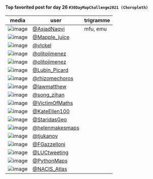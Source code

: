 #### Top favorited post for day 26 `#30DayMapChallenge2021 (Choropleth)`

| media | user | trigramme |
|-------|------|-----------|
| ![image](../uploads/a5080ead2740377cd51e3db9d75981e0/image.png) |[@AsjadNaqvi](https://twitter.com/AsjadNaqvi/status/1464172235485335561)|mfu, emu|
| ![image](../uploads/23d2e72db0345b73ba0ff78579d088ad/image.png) |[@Mapple_juice](https://twitter.com/Mapple_juice/status/1464556788687286277)||
| ![image](../uploads/b6f2c12ab598c3ccd1b02b6996a14370/image.png) |[@vlckel](https://twitter.com/vlckel/status/1464365682489966598)||
| ![image](../uploads/0f6475f23b83d5bfa679a1e5ff3f1437/image.png) |[@olitojimenez](https://twitter.com/olitojimenez/status/1464145651411914754)||
| ![image](../uploads/1f685c858350028126815445fef5fa84/image.png) |[@olitojimenez](https://twitter.com/olitojimenez/status/1464146354561761282)||
| ![image](../uploads/ed839ebb1b39d8994e5370da80a1f3bc/image.png) |[@Lubin_Picard](https://twitter.com/Lubin_Picard/status/1464519911632510981)||
| ![image](../uploads/ca9b93aa38c75f5fccf092dac4350973/image.png) |[@rhizomechoros](https://twitter.com/rhizomechoros/status/1464134327550332929)||
| ![image](../uploads/f1720f97d3875af5904193e77fdb971c/image.png) |[@Iawmatthew](https://twitter.com/Iawmatthew/status/1464364459644887047)||
| ![image](../uploads/3c238083954c49904ee9fec1ee061a1e/image.png) |[@song_zihan](https://twitter.com/song_zihan/status/1464352674803978240)||
| ![image](../uploads/13494dd9e0c6ea6754741d9aef7a44e2/image.png) |[@VictimOfMaths](https://twitter.com/VictimOfMaths/status/1464318176615976965)||
| ![image](../uploads/f4467b76ea7b5f1976353202dfde9be5/image.png) |[@KateEllen100](https://twitter.com/KateEllen100/status/1464289123770982410)||
| ![image](../uploads/c8f846fc0b7e05090482bca8bf3f6354/image.png) |[@StaridasGeo](https://twitter.com/StaridasGeo/status/1464146116069449732)||
| ![image](../uploads/bb84d1df25f461625e289b669b8083f3/image.png) |[@helenmakesmaps](https://twitter.com/helenmakesmaps/status/1464204743509745679)||
| ![image](../uploads/bb9a1ac075ce98945e5a6dbcd1a05cb3/image.png) |[@tjukanov](https://twitter.com/tjukanov/status/1464105385221099524)||
| ![image](../uploads/868e1aed3e3506657cf0d845765c0940/image.png) |[@FGazzelloni](https://twitter.com/FGazzelloni/status/1464759038927937546)||
| ![image](../uploads/a94d85252abe826f77eb8e7107edb92e/image.png) |[@LUCtweeting](https://twitter.com/LUCtweeting/status/1464158248274210816)||
| ![image](../uploads/41f3595fb5aa826a1ca3826841bfa173/image.png) |[@PythonMaps](https://twitter.com/PythonMaps/status/1464254495169384456)||
| ![image](../uploads/cf26e05e01c49bd1309e9f646ab01f1a/image.png) |[@NACIS_Atlas](https://twitter.com/NACIS_Atlas/status/1464239257866940417)||